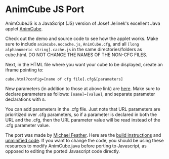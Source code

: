 # AnimCube JS Port

AnimCubeJS is a JavaScript (JS) version of Josef Jelinek's excellent Java applet 
[AnimCube](http://software.rubikscube.info/AnimCube).

Check out the demo and source code to see how the applet works. Make sure to include `animcube.nocache.js`, `AnimCube.cfg`, and all `[long alphanumeric string].cache.js` in the same directories/folders as cube.html. DO NOT CHANGE THE NAMES OF THE NON-CFG FILES.

Next, in the HTML file where you want your cube to be displayed, create an iframe pointing to:

`cube.html?config=[name of cfg file].cfg&[parameters]`

New parameters (in addition to those at above link) are [here](http://cubing.github.io/AnimCubeJS/new_parameters.html). 
Make sure to declare parameters as follows: `[name]=[value]`, and separate parameter declarations with `&`.

You can add parameters in the .cfg file. Just note that URL parameters are prioritized over .cfg parameters, so if a parameter is declared in both the URL and the .cfg, then the URL parameter value will be read instead of the .cfg parameter value.

The port was made by [Michael Feather](https://mfeather1.github.io/3ColorCube/index.html). Here are the [build instructions](http://cubing.github.io/AnimCubeJS/java/build.html) and [unminified code](https://github.com/cubing/AnimCubeJS/tree/gh-pages/unminified).
If you want to change the code, you should be using these resources to modify AnimCube.java before porting to Javascript, as opposed to editing the ported Javascript code directly.

